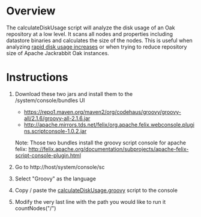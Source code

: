 # Overview
The calculateDiskUsage script will analyze the disk usage of an Oak repository at a low level.  It scans all nodes and properties including datastore binaries and calculates the size of the nodes.
This is useful when analyzing [rapid disk usage increases](https://helpx.adobe.com/experience-manager/kb/analyze-unusual-repository-growth.html) or when trying to reduce repository size of Apache Jackrabbit Oak instances.

# Instructions
1. Download these two jars and install them to the /system/console/bundles UI
    * https://repo1.maven.org/maven2/org/codehaus/groovy/groovy-all/2.1.6/groovy-all-2.1.6.jar
    * http://apache.mirrors.tds.net/felix/org.apache.felix.webconsole.plugins.scriptconsole-1.0.2.jar

    Note: Those two bundles install the groovy script console for apache felix:
    http://felix.apache.org/documentation/subprojects/apache-felix-script-console-plugin.html
2. Go to http://host/system/console/sc
3. Select "Groovy" as the language
4. Copy / paste the [calculateDiskUsage.groovy](calculateDiskUsage.groovy) script to the console
5. Modify the very last line with the path you would like to run it
countNodes("/")
